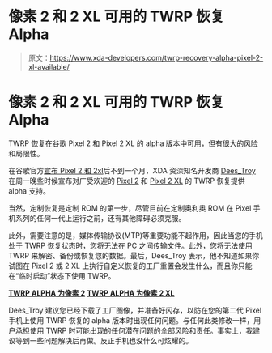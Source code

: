 # 像素 2 和 2 XL 可用的 TWRP 恢复 Alpha

> 原文：<https://www.xda-developers.com/twrp-recovery-alpha-pixel-2-xl-available/>

# 像素 2 和 2 XL 可用的 TWRP 恢复 Alpha

TWRP 恢复在谷歌 Pixel 2 和 Pixel 2 XL 的 alpha 版本中可用，但有很大的风险和局限性。

在谷歌官方[宣布 Pixel 2 和 2xl](https://www.xda-developers.com/google-pixel-2-xl-announced-price/)后不到一个月，XDA 资深知名开发商 [Dees_Troy](https://forum.xda-developers.com/member.php?u=912474) 在周一晚些时候宣布对广受欢迎的 [Pixel 2](https://forum.xda-developers.com/pixel-2/development/twrp-alpha-pixel-2-t3698147) 和 [Pixel 2 XL](https://forum.xda-developers.com/pixel-2-xl/development/twrp-alpha-pixel-2-xl-t3698148) 的 TWRP 恢复提供 alpha 支持。

当然，定制恢复是定制 ROM 的第一步，尽管目前在定制奥利奥 ROM 在 Pixel 手机系列的任何一代上运行之前，还有其他障碍必须克服。

此外，需要注意的是，媒体传输协议(MTP)等重要功能不起作用，因此当您的手机处于 TWRP 恢复状态时，您将无法在 PC 之间传输文件。此外，您将无法使用 TWRP 来解密、备份或恢复您的数据。最后，Dees_Troy 表示，他不知道如果你试图在 Pixel 2 或 2 XL 上执行自定义恢复的工厂重置会发生什么，而且你只能在“临时启动”状态下使用 TWRP。

[**TWRP ALPHA 为像素 2**](https://forum.xda-developers.com/pixel-2/development/twrp-alpha-pixel-2-t3698147) [**TWRP ALPHA 为像素 2 XL**](https://forum.xda-developers.com/pixel-2-xl/development/twrp-alpha-pixel-2-xl-t3698148)

Dees_Troy 建议您已经下载了工厂图像，并准备好闪存，以防在您的第二代 Pixel 手机上使用 TWRP 恢复的 alpha 版本时出现任何问题。与任何此类修改一样，用户承担使用 TWRP 时可能出现的任何潜在问题的全部风险和责任。事实上，我建议等到一些问题解决后再做。反正手机也没什么可炫耀的。